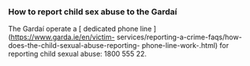 ###  How to report child sex abuse to the Gardaí

The Gardaí operate a [ dedicated phone line ](https://www.garda.ie/en/victim-
services/reporting-a-crime-faqs/how-does-the-child-sexual-abuse-reporting-
phone-line-work-.html) for reporting child sexual abuse: 1800 555 22.
